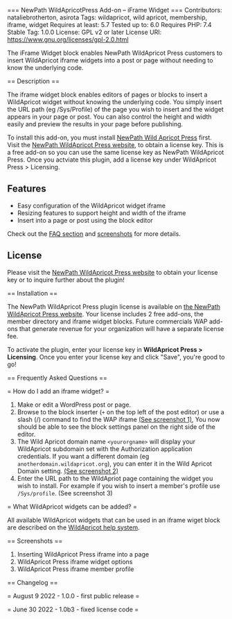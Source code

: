 === NewPath WildApricotPress Add-on – iFrame Widget ===
Contributors: nataliebrotherton, asirota
Tags: wildapricot, wild apricot, membership, iframe, widget
Requires at least: 5.7
Tested up to: 6.0
Requires PHP: 7.4
Stable Tag: 1.0.0
License: GPL v2 or later
License URI: https://www.gnu.org/licenses/gpl-2.0.html


The iFrame Widget block enables NewPath WildApricot Press customers to insert WildApricot iframe widgets into a post or page without needing to know the underlying code.

== Description ==

The iframe widget block enables editors of pages or blocks to insert a WildApricot widget without knowing the underlying code. You simply insert the URL path (eg /Sys/Profile) of the page you wish to insert and the widget appears in your page or post. You can also control the height and width easily and preview the results in your page before publishing.

To install this add-on, you must install [NewPath Wild Apricot Press](https://wordpress.org/plugins/newpath-wildapricot-press/) first. Visit the [NewPath WildApricot Press website](https://newpathconsulting.com/wap), to obtain a license key. This is a free add-on so you can use the same license key as NewPath WildApricot Press. Once you actviate this plugin, add a license key under WildApricot Press > Licensing.

## Features

- Easy configuration of the WildApricot widget iframe 
- Resizing features to support height and width of the iframe
- Insert into a page or post using the block editor

Check out the [FAQ section](https://wordpress.org/plugins/newpath-wildapricotpress-add-on-iframe-widget/faq) and [screenshots](https://wordpress.org/plugins/newpath-wildapricotpress-add-on-iframe-widget/screenshots) for more details.

## License
Please visit the [NewPath WildApricot Press website](https://newpathconsulting.com/wap/) to obtain your license key or to inquire further about the plugin!

== Installation ==

The NewPath WildApricot Press plugin license is available on [the NewPath WildApricot Press website](https://newpathconsulting.com/wap). Your license includes 2 free add-ons, the member directory and iframe widget blocks. Future commercials WAP add-ons that generate revenue for your organization will have a separate license fee.

To activate the plugin, enter your license key in **WildApricot Press > Licensing**. Once you enter your license key and click "Save", you're good to go!


== Frequently Asked Questions ==

= How do I add an iframe widget? =

1. Make or edit a WordPress post or page.
2. Browse to the block inserter (`+` on the top left of the post editor) or use a slash (/) command to find the WAP iframe [(See screenshot 1)](https://wordpress.org/plugins/newpath-wildapricotpress-add-on-iframe-widget/screenshots), You now should be able to see the block settings panel on the right side of the editor.
3. The Wild Apricot domain name `<yourorgname>` will display your WildApricot subdomain set with the Authorization application credentials. If you want a different domain (eg `anotherdomain.wildapricot.org`), you can enter it in the Wild Apricot Domain setting. [(See screenshot 2)](https://wordpress.org/plugins/newpath-wildapricotpress-add-on-iframe-widget/screenshots)
4. Enter the URL path to the WildApriot page containing the widget you wish to install. For example if you wish to insert a member's profile use `/Sys/profile`. (See screenshot 3) 

= What WildApricot widgets can be added? =

All available WildApricot widgets that can be used in an iframe wiget block are described on the [WildApricot help system](https://gethelp.wildapricot.com/en/articles/222-using-widgets).

== Screenshots ==

1. Inserting WildApricot Press iframe into a page
2. WildApricot Press iframe widget options
3. WildApricot Press iframe member profile

== Changelog ==

= August 9 2022 - 1.0.0 - first public release =

= June 30 2022 - 1.0b3 - fixed license code =
